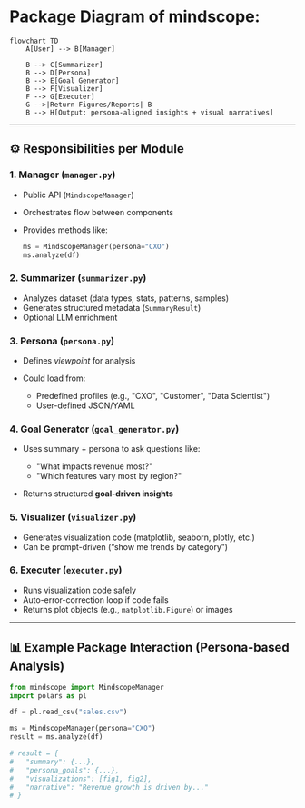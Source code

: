# Package Diagram of mindscope:

```mermaid
flowchart TD
    A[User] --> B[Manager]

    B --> C[Summarizer]
    B --> D[Persona]
    B --> E[Goal Generator]
    B --> F[Visualizer]
    F --> G[Executer]
    G -->|Return Figures/Reports| B
    B --> H[Output: persona-aligned insights + visual narratives]

```

---

## ⚙️ Responsibilities per Module

### 1. **Manager (`manager.py`)**

* Public API (`MindscopeManager`)
* Orchestrates flow between components
* Provides methods like:

  ```python
  ms = MindscopeManager(persona="CXO")
  ms.analyze(df)
  ```

### 2. **Summarizer (`summarizer.py`)**

* Analyzes dataset (data types, stats, patterns, samples)
* Generates structured metadata (`SummaryResult`)
* Optional LLM enrichment

### 3. **Persona (`persona.py`)**

* Defines *viewpoint* for analysis
* Could load from:

  * Predefined profiles (e.g., "CXO", "Customer", "Data Scientist")
  * User-defined JSON/YAML

### 4. **Goal Generator (`goal_generator.py`)**

* Uses summary + persona to ask questions like:

  * "What impacts revenue most?"
  * "Which features vary most by region?"
* Returns structured **goal-driven insights**

### 5. **Visualizer (`visualizer.py`)**

* Generates visualization code (matplotlib, seaborn, plotly, etc.)
* Can be prompt-driven (“show me trends by category”)

### 6. **Executer (`executer.py`)**

* Runs visualization code safely
* Auto-error-correction loop if code fails
* Returns plot objects (e.g., `matplotlib.Figure`) or images

---

## 📊 Example Package Interaction (Persona-based Analysis)

```python
from mindscope import MindscopeManager
import polars as pl

df = pl.read_csv("sales.csv")

ms = MindscopeManager(persona="CXO")
result = ms.analyze(df)

# result = {
#   "summary": {...},
#   "persona_goals": {...},
#   "visualizations": [fig1, fig2],
#   "narrative": "Revenue growth is driven by..."
# }
```
